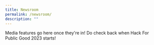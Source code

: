 ```yaml
---
title: Newsroom
permalink: /newsroom/
description: ""
---
```

Media features go here once they're in! Do check back when Hack For Public Good 2023 starts!